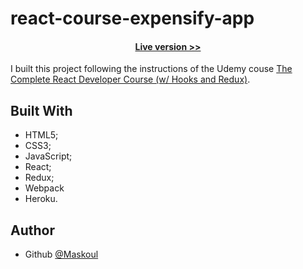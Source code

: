 # react-course-expensify-app

<h4 align="center"><a href="https://aqueous-harbor-36724.herokuapp.com/">Live version >></a></h4>

I built this project following the instructions of the Udemy couse [The Complete React Developer Course (w/ Hooks and Redux)](https://www.udemy.com/course/react-2nd-edition).

## Built With

- HTML5;
- CSS3;
- JavaScript;
- React;
- Redux;
- Webpack
- Heroku.

## Author

- Github [@Maskoul](https://github.com/Maskoul)
